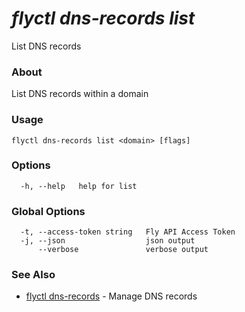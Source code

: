 # _flyctl dns-records list_

List DNS records

### About

List DNS records within a domain

### Usage
~~~
flyctl dns-records list <domain> [flags]
~~~

### Options

~~~
  -h, --help   help for list
~~~

### Global Options

~~~
  -t, --access-token string   Fly API Access Token
  -j, --json                  json output
      --verbose               verbose output
~~~

### See Also

* [flyctl dns-records](/docs/flyctl/dns-records/)	 - Manage DNS records

